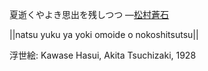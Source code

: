 夏逝くやよき思出を残しつつ
—[松村蒼石](https://ja.wikipedia.org/wiki/松村蒼石)

||natsu yuku ya yoki omoide o nokoshitsutsu||

浮世絵: Kawase Hasui, Akita Tsuchizaki, 1928
